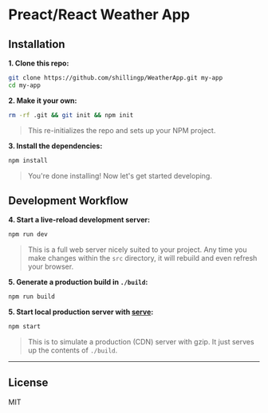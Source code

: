 # Preact/React Weather App


## Installation
**1. Clone this repo:**

```sh
git clone https://github.com/shillingp/WeatherApp.git my-app
cd my-app
```


**2. Make it your own:**

```sh
rm -rf .git && git init && npm init
```

> This re-initializes the repo and sets up your NPM project.


**3. Install the dependencies:**

```sh
npm install
```

> You're done installing! Now let's get started developing.


## Development Workflow
**4. Start a live-reload development server:**

```sh
npm run dev
```

> This is a full web server nicely suited to your project. Any time you make changes within the `src` directory, it will rebuild and even refresh your browser.

**5. Generate a production build in `./build`:**

```sh
npm run build
```

**5. Start local production server with [serve](https://github.com/zeit/serve):**

```sh
npm start
```

> This is to simulate a production (CDN) server with gzip. It just serves up the contents of `./build`.

---


## License

MIT

[Preact]: https://github.com/developit/preact
[webpack]: https://webpack.github.io

